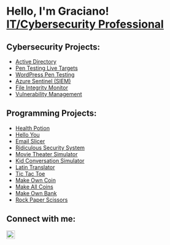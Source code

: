 <h1>Hello, I'm Graciano! <br/> <a href="https://www.linkedin.com/in/graciano-barrera">IT/Cybersecurity Professional</a>

<h2>Cybersecurity Projects:</h2>

- [Active Directory](https://github.com/CyberDefender369/ActiveDirectoryLab)
- [Pen Testing Live Targets](https://github.com/CyberDefender369/Pen-Testing-Live-Targets)
- [WordPress Pen Testing](https://github.com/CyberDefender369/WordPress-Pen-Testing)
- [Azure Sentinel (SIEM)](https://github.com/CyberDefender369/Azure-Sentinel-SIEM-)
- [File Integrity Monitor]()
- [Vulnerability Management]()
  
<h2>Programming Projects:</h2>

- [Health Potion](https://github.com/CyberDefender369/Health-Potion)
- [Hello You](https://github.com/CyberDefender369/Hello-You)
- [Email Slicer](https://github.com/CyberDefender369/Email-Slicer)
- [Ridiculous Security System](https://github.com/CyberDefender369/Ridiculous-Security-System)
- [Movie Theater Simulator](https://github.com/CyberDefender369/Movie-Theater-Simulator)
- [Kid Conversation Simulator](https://github.com/CyberDefender369/Kid-Conversation-Simulator)
- [Latin Translator](https://github.com/CyberDefender369/Latin-Translator)
- [Tic Tac Toe](https://github.com/CyberDefender369/Tic-Tac-Toe)
- [Make Own Coin](https://github.com/CyberDefender369/Make-Own-Coin)
- [Make All Coins](https://github.com/CyberDefender369/Make-All-Coins)
- [Make Own Bank](https://github.com/CyberDefender369/Make-Own-Bank)
- [Rock Paper Scissors](https://github.com/CyberDefender369/Rock-Paper-Scissors)

<h2>Connect with me:</h2>

[<img align="left" alt="Graciano Barrera | LinkedIn" width="22px" src="https://cdn.jsdelivr.net/npm/simple-icons@v3/icons/linkedin.svg" />][linkedin]

[linkedin]: https://linkedin.com/in/graciano-barrera
